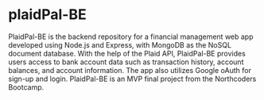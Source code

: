 # plaidPal-BE

PlaidPal-BE is the backend repository for a financial management web app developed using Node.js and Express, with MongoDB as the NoSQL document database. With the help of the Plaid API, PlaidPal-BE provides users access to bank account data such as transaction history, account balances, and account information. The app also utilizes Google oAuth for sign-up and login. PlaidPal-BE is an MVP final project from the Northcoders Bootcamp.

